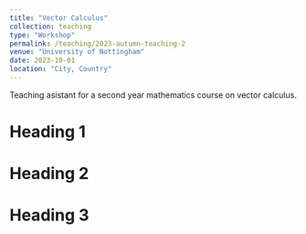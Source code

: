 ```yaml
---
title: "Vector Calculus"
collection: teaching
type: "Workshop"
permalink: /teaching/2023-autumn-teaching-2
venue: "University of Nottingham"
date: 2023-10-01
location: "City, Country"
---
```


Teaching asistant for a second year mathematics course on vector calculus.

Heading 1
======

Heading 2
======

Heading 3
======
